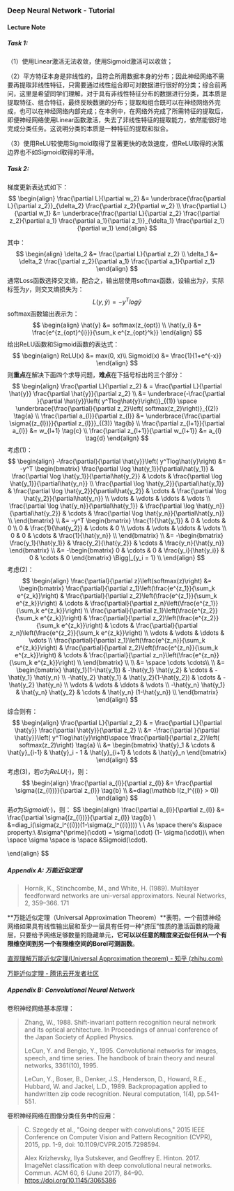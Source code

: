 ### Deep Neural Network - Tutorial

#### **Lecture Note**

##### Task 1:

（1）使用Linear激活无法收敛，使用Sigmoid激活可以收敛；

（2）平方特征本身是非线性的，且符合所用数据本身的分布；因此神经网络不需要再提取非线性特征，只需要通过线性组合即可对数据进行很好的分类；综合前两问，这里是希望同学们理解，对于具有非线性特征分布的数据进行分类，其本质是提取特征、组合特征，最终反映数据的分布；提取和组合既可以在神经网络外完成，也可以在神经网络内部完成；在本例中，在网络外完成了所需特征的提取后，即便神经网络使用Linear函数激活，失去了非线性特征的提取能力，依然能很好地完成分类任务。这说明分类的本质是一种特征的提取和拟合。

（3）使用ReLU较使用Sigmoid取得了显著更快的收敛速度，但ReLU取得的决策边界也不如Sigmoid取得的平滑。

##### Task 2:

梯度更新表达式如下：
$$
\begin{align}
	\frac{\partial L}{\partial w_2} &= \underbrace{\frac{\partial L}{\partial z_2}}_{\delta_2} \frac{\partial z_2}{\partial w_2} \\
	\frac{\partial L}{\partial w_1} &= \underbrace{\frac{\partial L}{\partial z_2} \frac{\partial z_2}{\partial a_1} \frac{\partial a_1}{\partial z_1}}_{\delta_1} \frac{\partial z_1}{\partial w_1}
\end{align}
$$

其中：
$$
\begin{align}
	\delta_2 &= \frac{\partial L}{\partial z_2} \\
	\delta_1 &= \delta_2 \frac{\partial z_2}{\partial a_1} \frac{\partial a_1}{\partial z_1}
\end{align}
$$
通常Loss函数选择交叉熵，配合之，输出层使用softmax函数，设输出为$\hat{y}$，实际标签为$y$，则交叉熵损失为：
$$
L(y, \hat{y}) = -y^Tlog\hat{y}
$$
 softmax函数输出表示为：
$$
\begin{align}
	\hat{y} &= softmax(z_{opt}) \\
		\hat{y_i}	&= \frac{e^{z_{opt}^{i}}}{\sum_k e^{z_{opt}^k}}
\end{align}
$$
给出ReLU函数和Sigmoid函数的表达式：
$$
\begin{align}
ReLU(x) &= max(0, x)\\
Sigmoid(x) &= \frac{1}{1+e^{-x}}
\end{align}
$$
则**重点**在解决下面四个求导问题，**难点**在下括号标出的三个部分：
$$
\begin{align}
	\frac{\partial L}{\partial z_2} & = \frac{\partial L}{\partial \hat{y}} \frac{\partial \hat{y}}{\partial z_2} \\ 
	 &= \underbrace{-\frac{\partial }{\partial \hat{y}}\left( y^Tlog\hat{y}\right)}_{(1)} \space \underbrace{\frac{\partial}{\partial z_2}\left( softmax(z_2)\right)}_{(2)} \tag{a} \\
	 \frac{\partial a_{l}}{\partial z_{l}} &= \underbrace{\frac{\partial \sigma{(z_{l})}}{\partial z_{l}}}_{(3)} \tag{b} \\
     \frac{\partial z_{l+1}}{\partial a_{l}} &= w_{l+1} \tag{c} \\
	 \frac{\partial z_{l+1}}{\partial w_{l+1}} &= a_{l} \tag{d}
\end{align}
$$
考虑$(1)$：
$$
\begin{align}
	-\frac{\partial}{\partial \hat{y}}\left( y^Tlog\hat{y}\right) &= -y^T 
	\begin{bmatrix}
		\frac{\partial \log \hat{y_1}}{\partial\hat{y_1}} & \frac{\partial \log \hat{y_1}}{\partial\hat{y_2}} & \cdots & \frac{\partial \log \hat{y_1}}{\partial\hat{y_n}} \\
		\frac{\partial \log \hat{y_2}}{\partial\hat{y_1}} & \frac{\partial \log \hat{y_2}}{\partial\hat{y_2}} & \cdots & \frac{\partial \log \hat{y_2}}{\partial\hat{y_n}} \\
		\vdots & \vdots & \ddots & \vdots \\
				\frac{\partial \log \hat{y_n}}{\partial\hat{y_1}} & \frac{\partial \log \hat{y_n}}{\partial\hat{y_2}} & \cdots & \frac{\partial \log \hat{y_n}}{\partial\hat{y_n}} \\
	 \end{bmatrix} \\
	 &= -y^T
	 	\begin{bmatrix}
		\frac{1}{\hat{y_1}} & 0 & \cdots & 0 \\
		0 & \frac{1}{\hat{y_2}} & \cdots & 0 \\
		\vdots & \vdots & \ddots & \vdots \\
		0 & 0 & \cdots & \frac{1}{\hat{y_n}} \\
	 	\end{bmatrix} \\
	 &= -\begin{bmatrix}
	 \frac{y_1}{\hat{y_1}} & \frac{y_2}{\hat{y_2}} & \cdots & \frac{y_n}{\hat{y_n}}
	 \end{bmatrix} \\
	 &= -\begin{bmatrix}
	 0 & \cdots & 0 & \frac{y_i}{\hat{y_i}} & 0 & \cdots & 0
	 \end{bmatrix} \Bigg|_{y_i = 1} \\
\end{align}
$$
考虑$(2)$：
$$
\begin{align}
	\frac{\partial}{\partial z}\left(softmax(z)\right) &= 
	\begin{bmatrix}
		\frac{\partial}{\partial z_1}\left(\frac{e^{z_1}}{\sum_k e^{z_k}}\right) & \frac{\partial}{\partial z_2}\left(\frac{e^{z_1}}{\sum_k e^{z_k}}\right) & \cdots & \frac{\partial}{\partial z_n}\left(\frac{e^{z_1}}{\sum_k e^{z_k}}\right) \\
		\frac{\partial}{\partial z_1}\left(\frac{e^{z_2}}{\sum_k e^{z_k}}\right) & \frac{\partial}{\partial z_2}\left(\frac{e^{z_2}}{\sum_k e^{z_k}}\right) & \cdots & \frac{\partial}{\partial z_n}\left(\frac{e^{z_2}}{\sum_k e^{z_k}}\right) \\
		\vdots & \vdots & \ddots & \vdots \\
		\frac{\partial}{\partial z_1}\left(\frac{e^{z_n}}{\sum_k e^{z_k}}\right) & \frac{\partial}{\partial z_2}\left(\frac{e^{z_n}}{\sum_k e^{z_k}}\right) & \cdots & \frac{\partial}{\partial z_n}\left(\frac{e^{z_n}}{\sum_k e^{z_k}}\right) \\
	\end{bmatrix} \\ \\
	&= \space \cdots \cdots\\ \\
	&= \begin{bmatrix}
	\hat{y_1}(1-\hat{y_1}) & -\hat{y_1} \hat{y_2} & \cdots & -\hat{y_1} \hat{y_n} \\
	-\hat{y_2} \hat{y_1} & \hat{y_2}(1-\hat{y_2}) & \cdots & -\hat{y_2} \hat{y_n} \\
	\vdots & \vdots & \ddots & \vdots \\
	-\hat{y_n} \hat{y_1} & \hat{y_n} \hat{y_2} & \cdots & \hat{y_n} (1-\hat{y_n}) \\
	\end{bmatrix}
\end{align}
$$
 综合则有：
$$
\begin{align}
	\frac{\partial L}{\partial z_2} & = \frac{\partial L}{\partial \hat{y}} \frac{\partial \hat{y}}{\partial z_2} \\ 
	 &= -\frac{\partial }{\partial \hat{y}}\left( y^Tlog\hat{y}\right)\space \frac{\partial}{\partial z_2}\left( softmax(z_2)\right) \tag{a} \\
	 &=
	\begin{bmatrix}
		\hat{y}_1 & \cdots & \hat{y}_{i-1} & \hat{y}_i - 1 & \hat{y}_{i+1} & \cdots & \hat{y}_n
	\end{bmatrix}
\end{align}
$$
考虑$(3)$，若$\sigma$为$ReLU(\cdot{})$，则：
$$
\begin{align}
	\frac{\partial a_{l}}{\partial z_{l}} &= \frac{\partial \sigma{(z_{l})}}{\partial z_{l}} \tag{b} \\
	&=diag(\mathbb I(z_l^{(i)} > 0))
\end{align}
$$
若$\sigma$为$Sigmoid(\cdot{})$，则：
$$
\begin{align}
	\frac{\partial a_{l}}{\partial z_{l}} &= \frac{\partial \sigma{(z_{l})}}{\partial z_{l}} \tag{b} \\
	&=diag_i(\sigma(z_l^{(i)})(1-\sigma(z_l^{(i)}))) \\ \\
	As \space there's &\space property:\\
	&\sigma^{\prime}(\cdot) = \sigma(\cdot) (1- \sigma(\cdot))\\
	when \space \sigma \space is \space &Sigmoid(\cdot).
	
\end{align}
$$

##### Appendix A: 万能近似定理

> Hornik, K., Stinchcombe, M., and White, H. (1989). Multilayer feedforward networks are uni-versal approximators. Neural Networks, 2, 359–366. 171

**万能近似定理（Universal Approximation Theorem）**表明，一个前馈神经网络如果具有线性输出层和至少一层具有任何一种“挤压”性质的激活函数的隐藏层，只要给予网络足够数量的隐藏单元，**它可以以任意的精度来近似任何从一个有限维空间到另一个有限维空间的Borel可测函数**。

[直观理解万能近似定理(Universal Approximation theorem) - 知乎 (zhihu.com)](https://zhuanlan.zhihu.com/p/443284394)

[万能近似定理 - 腾讯云开发者社区](https://cloud.tencent.com/developer/article/1454579)

##### Appendix B: Convolutional Neural Network

卷积神经网络基本原理：

> Zhang, W., 1988. Shift-invariant pattern recognition neural network and its optical architecture. In Proceedings of annual conference of the Japan Society of Applied Physics.
>
> LeCun, Y. and Bengio, Y., 1995. Convolutional networks for images, speech, and time series. The handbook of brain theory and neural networks, 3361(10), 1995.
>
> LeCun, Y., Boser, B., Denker, J.S., Henderson, D., Howard, R.E., Hubbard, W. and Jackel, L.D., 1989. Backpropagation applied to handwritten zip code recognition. Neural computation, 1(4), pp.541-551.

卷积神经网络在图像分类任务中的应用：

> C. Szegedy et al., "Going deeper with convolutions," 2015 IEEE Conference on Computer Vision and Pattern Recognition (CVPR), 2015, pp. 1-9, doi: 10.1109/CVPR.2015.7298594.
>
> Alex Krizhevsky, Ilya Sutskever, and Geoffrey E. Hinton. 2017. ImageNet classification with deep convolutional neural networks. Commun. ACM 60, 6 (June 2017), 84–90. https://doi.org/10.1145/3065386